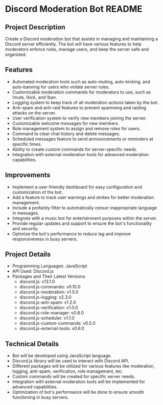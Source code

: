 <!-- README.md (Markdown) -->

# Discord Moderation Bot README

## Project Description
Create a Discord moderation bot that assists in managing and maintaining a Discord server efficiently. The bot will have various features to help moderators enforce rules, manage users, and keep the server safe and organized.

## Features
- Automated moderation tools such as auto-muting, auto-kicking, and auto-banning for users who violate server rules.
- Customizable moderation commands for moderators to use, such as !mute, !kick, and !ban.
- Logging system to keep track of all moderation actions taken by the bot.
- Anti-spam and anti-raid features to prevent spamming and raiding attacks on the server.
- User verification system to verify new members joining the server.
- Customizable welcome messages for new members.
- Role management system to assign and remove roles for users.
- Command to clear chat history and delete messages.
- Scheduled messages feature to send announcements or reminders at specific times.
- Ability to create custom commands for server-specific needs.
- Integration with external moderation tools for advanced moderation capabilities.

## Improvements
- Implement a user-friendly dashboard for easy configuration and customization of the bot.
- Add a feature to track user warnings and strikes for better moderation management.
- Include a profanity filter to automatically censor inappropriate language in messages.
- Integrate with a music bot for entertainment purposes within the server.
- Provide regular updates and support to ensure the bot's functionality and security.
- Optimize the bot's performance to reduce lag and improve responsiveness in busy servers.

## Project Details
- Programming Languages: JavaScript
- API Used: Discord.js
- Packages and Their Latest Versions:
  - discord.js: v13.1.0
  - discord.js-commando: v0.10.0
  - discord.js-moderation: v1.5.0
  - discord.js-logging: v2.3.0
  - discord.js-anti-spam: v1.2.0
  - discord.js-verification: v1.0.0
  - discord.js-role-manager: v0.8.0
  - discord.js-scheduler: v1.1.0
  - discord.js-custom-commands: v0.5.0
  - discord.js-external-tools: v0.6.0

## Technical Details
- Bot will be developed using JavaScript language.
- Discord.js library will be used to interact with Discord API.
- Different packages will be utilized for various features like moderation, logging, anti-spam, verification, role management, etc.
- Custom commands will be created for specific server needs.
- Integration with external moderation tools will be implemented for advanced capabilities.
- Optimization of bot's performance will be done to ensure smooth functioning in busy servers.